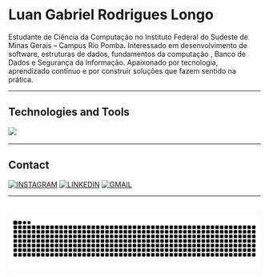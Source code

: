 # Luan Gabriel Rodrigues Longo

Estudante de Ciência da Computação no Instituto Federal do Sudeste de Minas Gerais – Campus Rio Pomba. Interessado em desenvolvimento de software, estruturas de dados, fundamentos da computação , Banco de Dados e Segurança da Informação. Apaixonado por tecnologia, aprendizado contínuo e por construir soluções que fazem sentido na prática.

---

## Technologies and Tools

<img src="https://skillicons.dev/icons?i=cpp,vscode,figma" /> 

---

## Contact

[![INSTAGRAM](https://skillicons.dev/icons?i=instagram)](https://www.instagram.com/l.rodriguess11/)
[![LINKEDIN](https://go-skill-icons.vercel.app/api/icons?i=linkedin)](https://www.linkedin.com/in/lrodriguesrl/)
[![GMAIL](https://skillicons.dev/icons?i=gmail)](mailto:lrodriges2407@gmail.com)

---
#

<picture align="center">
  <source media="(prefers-color-scheme: dark)" srcset="https://raw.githubusercontent.com/lgrodriguess/lgrodriguess/output/github-contribution-grid-snake-dark.svg">
  <source media="(prefers-color-scheme: light)" srcset="https://raw.githubusercontent.com/lgrodriguess/lgrodriguess/output/github-contribution-grid-snake-dark.svg">
  <img align="center" alt="github contribution grid snake animation" src="https://raw.githubusercontent.com/lgrodriguess/lgrodriguess/output/github-contribution-grid-snake.svg">
</picture>

